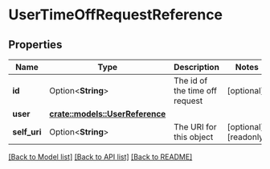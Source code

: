 # UserTimeOffRequestReference

## Properties

Name | Type | Description | Notes
------------ | ------------- | ------------- | -------------
**id** | Option<**String**> | The id of the time off request | [optional]
**user** | [**crate::models::UserReference**](UserReference.md) |  | 
**self_uri** | Option<**String**> | The URI for this object | [optional][readonly]

[[Back to Model list]](../README.md#documentation-for-models) [[Back to API list]](../README.md#documentation-for-api-endpoints) [[Back to README]](../README.md)



